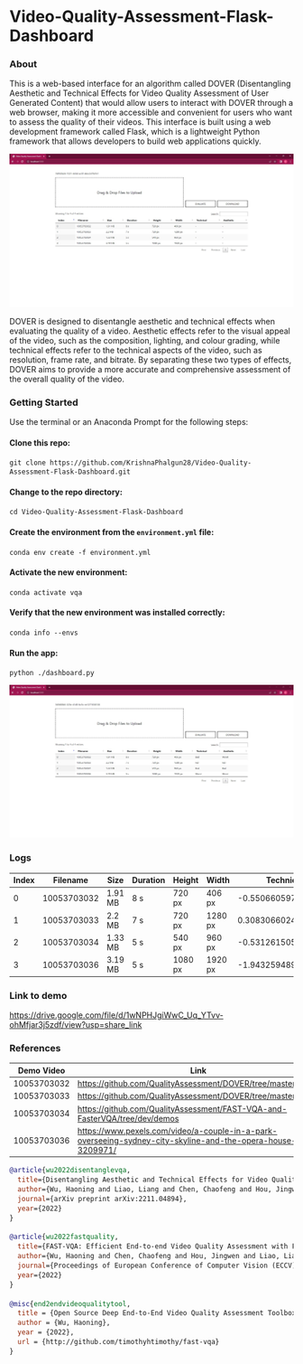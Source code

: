 # Video-Quality-Assessment-Flask-Dashboard

### About

This is a web-based interface for an algorithm called DOVER (Disentangling Aesthetic and Technical Effects for Video Quality Assessment of User Generated Content) that would allow users to interact with DOVER through a web browser, making it more accessible and convenient for users who want to assess the quality of their videos. This interface is built using a web development framework called Flask, which is a lightweight Python framework that allows developers to build web applications quickly.

![Input Screenshot](screenshots/vqa-input.jpg)

DOVER is designed to disentangle aesthetic and technical effects when evaluating the quality of a video. Aesthetic effects refer to the visual appeal of the video, such as the composition, lighting, and colour grading, while technical effects refer to the technical aspects of the video, such as resolution, frame rate, and bitrate. By separating these two types of effects, DOVER aims to provide a more accurate and comprehensive assessment of the overall quality of the video.

### Getting Started

Use the terminal or an Anaconda Prompt for the following steps:

#### Clone this repo:
```
git clone https://github.com/KrishnaPhalgun28/Video-Quality-Assessment-Flask-Dashboard.git
```

#### Change to the repo directory:
```
cd Video-Quality-Assessment-Flask-Dashboard
```

#### Create the environment from the ``environment.yml`` file:
```
conda env create -f environment.yml
```

#### Activate the new environment:
```
conda activate vqa
```

#### Verify that the new environment was installed correctly:
```
conda info --envs
```

#### Run the app:
```
python ./dashboard.py
```

![Output Screenshot](screenshots/vqa-output.jpg)

### Logs

| Index | Filename    | Size    | Duration | Height  | Width   | Technical           | Aesthetic           |
|-------|-------------|---------|----------|---------|---------|---------------------|---------------------|
| 0     | 10053703032 | 1.91 MB | 8 s      | 720 px  | 406 px  | -0.5506605973639963 | -1.1236979548934467 |
| 1     | 10053703033 | 2.2 MB  | 7 s      | 720 px  | 1280 px |  0.3083066024870503 |  0.7302504056404503 |
| 2     | 10053703034 | 1.33 MB | 5 s      | 540 px  | 960 px  | -0.5312615059468662 | -0.4483086324642102 |
| 3     | 10053703036 | 3.19 MB | 5 s      | 1080 px | 1920 px | -1.9432594891608730 | -1.2976735513429503 |

### Link to demo

https://drive.google.com/file/d/1wNPHJgiWwC_Uq_YTvv-ohMfjar3j5zdf/view?usp=share_link

### References

| Demo Video  | Link                                                                                                        |
|-------------|-------------------------------------------------------------------------------------------------------------|
| 10053703032 | https://github.com/QualityAssessment/DOVER/tree/master/demo                                                 |
| 10053703033 | https://github.com/QualityAssessment/DOVER/tree/master/demo                                                 |
| 10053703034 | https://github.com/QualityAssessment/FAST-VQA-and-FasterVQA/tree/dev/demos                                  |
| 10053703036 | https://www.pexels.com/video/a-couple-in-a-park-overseeing-sydney-city-skyline-and-the-opera-house-3209971/ |

```bibtex
@article{wu2022disentanglevqa,
  title={Disentangling Aesthetic and Technical Effects for Video Quality Assessment of User Generated Content},
  author={Wu, Haoning and Liao, Liang and Chen, Chaofeng and Hou, Jingwen and Wang, Annan and Sun, Wenxiu and Yan, Qiong and Lin, Weisi},
  journal={arXiv preprint arXiv:2211.04894},
  year={2022}
}

@article{wu2022fastquality,
  title={FAST-VQA: Efficient End-to-end Video Quality Assessment with Fragment Sampling},
  author={Wu, Haoning and Chen, Chaofeng and Hou, Jingwen and Liao, Liang and Wang, Annan and Sun, Wenxiu and Yan, Qiong and Lin, Weisi},
  journal={Proceedings of European Conference of Computer Vision (ECCV)},
  year={2022}
}

@misc{end2endvideoqualitytool,
  title = {Open Source Deep End-to-End Video Quality Assessment Toolbox},
  author = {Wu, Haoning},
  year = {2022},
  url = {http://github.com/timothyhtimothy/fast-vqa}
}
```
